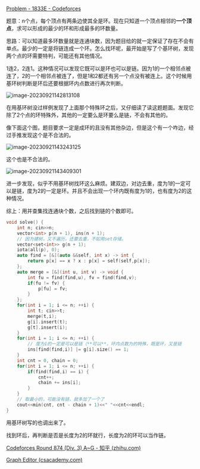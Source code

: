 [Problem - 1833E - Codeforces](https://codeforces.com/problemset/problem/1833/E)

题意：n个点，每个顶点有两条边使其全是环。现在只知道一个顶点相邻的**一个顶点**，求可以形成的最少的环和形成最多的环数量。

思路：可以知道最多环数量就是连通块数，因为题目给的就一定保证了存在不会有单点。最少的一定是将链连成一个环。怎么找环呢，最开始是写了个基环树，发现两个点的环需要特判，可能还有其他情况。

1连2，2连1。这种情况可以发现它既可以是环也可以是链。因为1的一个相邻点被连了，2的一个相邻点被连了，但是1和2都还有另一个点没有被连上。这个时候用基环树判断是环后还要根据环内点数进行再次判断。

![image-20230921142813108](https://cdn.789ak.com/img/image-20230921142813108.png)

在用基环树没过样例发现了上面那个特殊环之后，又仔细读了读这题题面。发现它除了2个点的环特殊外，其他的一定要么是环要么是链，不会有其他的。

像下面这个图，题目要求一定是成环的且没有其他杂边，但是这个有一个咋边，经过手推发现这个是不合法的。

![image-20230921143243125](https://cdn.789ak.com/img/image-20230921143243125.png)

这个也是不合法的。

![image-20230921143409301](https://cdn.789ak.com/img/image-20230921143409301.png)

进一步发现，似乎不用基环树找环这么麻烦。建双边，对边去重，度为1的一定可以是链，度为2的一定是环。并且不会出现一个环内既有度为1的，也有度为2的这种情况。

综上：用并查集找连通块个数，之后找到链的个数即可。

```cpp
void solve() {
    int n; cin>>n;
    vector<int> p(n + 1), ins(n + 1);
    // 因为建树，又不遍历，还要去重，不如用set存储。
    vector<set<int>> g(n + 1);
    iota(all(p), 0);
    auto find = [&](auto &&self, int x) -> int {
        return p[x] == x ? x : p[x] = self(self,p[x]);
    };
    auto merge = [&](int u, int v) -> void {
        int fu = find(find,u), fv = find(find,v);
        if(fu != fv) {
            p[fu] = fv;
        }
    };
    for(int i = 1; i <= n; ++i) {
        int t; cin>>t;
        merge(t,i);
        g[i].insert(t);
        g[t].insert(i);
    }
    for(int i = 1; i <= n; ++i) {
        // 度为1的一定是可以是链（**可以**，环内点数为的特殊，既是环，又是链
        ins[find(find,i)] |= g[i].size() == 1;
    }
    int cnt = 0, chain = 0;
    for(int i = 1; i <= n; ++i) {
        if(find(find,i) == i) {
            cnt++;
            chain += ins[i];
        }
    }
    // 取最小的，可能没有链，就多加了一个了
    cout<<min(cnt, cnt - chain + 1)<<" "<<cnt<<endl;
}
```

用基环树写的也调出来了。

找到环后，再判断是否是长度为2的环就行，长度为2的环可以当作链。

[Codeforces Round 874 (Div. 3) A~G - 知乎 (zhihu.com)](https://zhuanlan.zhihu.com/p/630777817?utm_id=0)

[Graph Editor (csacademy.com)](https://csacademy.com/app/graph_editor)